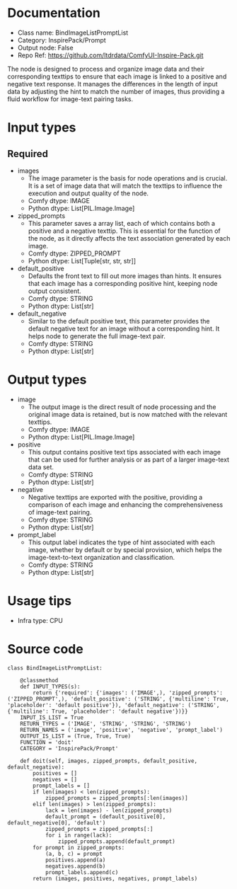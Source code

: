 # Documentation
- Class name: BindImageListPromptList
- Category: InspirePack/Prompt
- Output node: False
- Repo Ref: https://github.com/ltdrdata/ComfyUI-Inspire-Pack.git

The node is designed to process and organize image data and their corresponding texttips to ensure that each image is linked to a positive and negative text response. It manages the differences in the length of input data by adjusting the hint to match the number of images, thus providing a fluid workflow for image-text pairing tasks.

# Input types
## Required
- images
    - The image parameter is the basis for node operations and is crucial. It is a set of image data that will match the texttips to influence the execution and output quality of the node.
    - Comfy dtype: IMAGE
    - Python dtype: List[PIL.Image.Image]
- zipped_prompts
    - This parameter saves a array list, each of which contains both a positive and a negative texttip. This is essential for the function of the node, as it directly affects the text association generated by each image.
    - Comfy dtype: ZIPPED_PROMPT
    - Python dtype: List[Tuple[str, str, str]]
- default_positive
    - Defaults the front text to fill out more images than hints. It ensures that each image has a corresponding positive hint, keeping node output consistent.
    - Comfy dtype: STRING
    - Python dtype: List[str]
- default_negative
    - Similar to the default positive text, this parameter provides the default negative text for an image without a corresponding hint. It helps node to generate the full image-text pair.
    - Comfy dtype: STRING
    - Python dtype: List[str]

# Output types
- image
    - The output image is the direct result of node processing and the original image data is retained, but is now matched with the relevant texttips.
    - Comfy dtype: IMAGE
    - Python dtype: List[PIL.Image.Image]
- positive
    - This output contains positive text tips associated with each image that can be used for further analysis or as part of a larger image-text data set.
    - Comfy dtype: STRING
    - Python dtype: List[str]
- negative
    - Negative texttips are exported with the positive, providing a comparison of each image and enhancing the comprehensiveness of image-text pairing.
    - Comfy dtype: STRING
    - Python dtype: List[str]
- prompt_label
    - This output label indicates the type of hint associated with each image, whether by default or by special provision, which helps the image-text-to-text organization and classification.
    - Comfy dtype: STRING
    - Python dtype: List[str]

# Usage tips
- Infra type: CPU

# Source code
```
class BindImageListPromptList:

    @classmethod
    def INPUT_TYPES(s):
        return {'required': {'images': ('IMAGE',), 'zipped_prompts': ('ZIPPED_PROMPT',), 'default_positive': ('STRING', {'multiline': True, 'placeholder': 'default positive'}), 'default_negative': ('STRING', {'multiline': True, 'placeholder': 'default negative'})}}
    INPUT_IS_LIST = True
    RETURN_TYPES = ('IMAGE', 'STRING', 'STRING', 'STRING')
    RETURN_NAMES = ('image', 'positive', 'negative', 'prompt_label')
    OUTPUT_IS_LIST = (True, True, True)
    FUNCTION = 'doit'
    CATEGORY = 'InspirePack/Prompt'

    def doit(self, images, zipped_prompts, default_positive, default_negative):
        positives = []
        negatives = []
        prompt_labels = []
        if len(images) < len(zipped_prompts):
            zipped_prompts = zipped_prompts[:len(images)]
        elif len(images) > len(zipped_prompts):
            lack = len(images) - len(zipped_prompts)
            default_prompt = (default_positive[0], default_negative[0], 'default')
            zipped_prompts = zipped_prompts[:]
            for i in range(lack):
                zipped_prompts.append(default_prompt)
        for prompt in zipped_prompts:
            (a, b, c) = prompt
            positives.append(a)
            negatives.append(b)
            prompt_labels.append(c)
        return (images, positives, negatives, prompt_labels)
```
